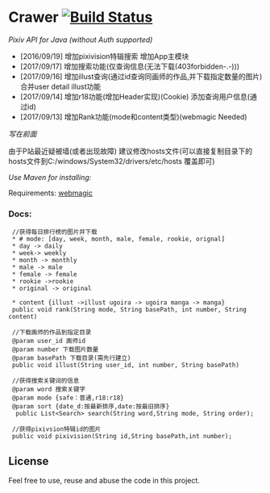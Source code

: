 Crawer [![Build Status](http://123.206.130.92:8080)](http://123.206.130.92:8080)
======
_Pixiv API for Java (without Auth supported)_


* [2016/09/19] 增加pixivision特辑搜索 增加App主模块
* [2017/09/17] 增加搜索功能(仅查询信息(无法下载(403forbidden-.-)))
* [2017/09/16] 增加illust查询(通过id查询同画师的作品,并下载指定数量的图片) 合并user detail illust功能
* [2017/09/14] 增加r18功能(增加Header实现)(Cookie) 添加查询用户信息(通过id)
* [2017/09/13] 增加Rank功能(mode和content类型)(webmagic Needed)

_写在前面_

由于P站最近疑被墙(或者出现故障) 建议修改hosts文件(可以直接复制目录下的hosts文件到C:/windows/System32/drivers/etc/hosts 覆盖即可)

_Use Maven for installing:_


Requirements: [webmagic](https://webmagic.io)

### Docs:
 
 ~~~
  //获得每日排行榜的图片并下载
  * # mode: [day, week, month, male, female, rookie, orignal] 
  * day -> daily 
  * week-> weekly 
  * month -> monthly 
  * male -> male 
  * female -> female 
  * rookie ->rookie
  * original -> original
  
  * content {illust ->illust ugoira -> ugoira manga -> manga}
  public void rank(String mode, String basePath, int number, String content)
  ~~~
 
 ~~~	
  //下载画师的作品到指定目录
  @param user_id 画师id
  @param number 下载图片数量
  @param basePath 下载目录(需先行建立)
  public void illust(String user_id, int number, String basePath)
 ~~~

 ~~~
  //获得搜索关键词的信息
  @param word 搜索关键字
  @param mode {safe：普通,r18:r18}
  @param sort {date_d:按最新排序,date:按最旧排序}
   public List<Search> search(String word,String mode, String order);
  ~~~
 ~~~
  //获得pixivsion特辑id的图片
  public void pixivision(String id,String basePath,int number);
~~~

## License

Feel free to use, reuse and abuse the code in this project.
